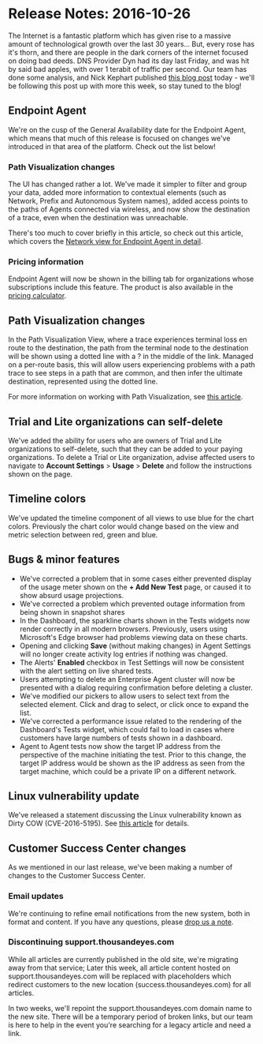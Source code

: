 # Release Notes: 2016-10-26

The Internet is a fantastic platform which has given rise to a massive amount of technological growth over the last 30 years... But, every rose has it's thorn, and there are people in the dark corners of the internet focused on doing bad deeds.  DNS Provider Dyn had its day last Friday, and was hit by said bad apples, with over 1 terabit of traffic per second.  Our team has done some analysis, and Nick Kephart published [this blog post](https://blog.thousandeyes.com/dyn-dns-ddos-attack/) today - we'll be following this post up with more this week, so stay tuned to the blog!

## Endpoint Agent

 We're on the cusp of the General Availability date for the Endpoint Agent, which means that much of this release is focused on changes we've introduced in that area of the platform.  Check out the list below!

### Path Visualization changes

 The UI has changed rather a lot.  We've made it simpler to filter and group your data, added more information to contextual elements \(such as Network, Prefix and Autonomous System names\), added access points to the paths of Agents connected via wireless, and now show the destination of a trace, even when the destination was unreachable.

There's too much to cover briefly in this article, so check out this article, which covers the [Network view for Endpoint Agent in detail](https://success.thousandeyes.com/PublicArticlePage?articleIdParam=kA0E0000000CmpTKAS).

### Pricing information 

 Endpoint Agent will now be shown in the billing tab for organizations whose subscriptions include this feature.  The product is also available in the [pricing calculator](https://app.thousandeyes.com/calculator).

## Path Visualization changes

In the Path Visualization View, where a trace experiences terminal loss en route to the destination, the path from the terminal node to the destination will be shown using a dotted line with a ? in the middle of the link.  Managed on a per-route basis, this will allow users experiencing problems with a path trace to see steps in a path that are common, and then infer the ultimate destination, represented using the dotted line.

For more information on working with Path Visualization, see [this article](https://success.thousandeyes.com/PublicArticlePage?articleIdParam=kA0E0000000CmmiKAC).

## Trial and Lite organizations can self-delete

 We've added the ability for users who are owners of Trial and Lite organizations to self-delete, such that they can be added to your paying organizations.  To delete a Trial or Lite organization, advise affected users to navigate to **Account Settings** &gt; **Usage** &gt; **Delete** and follow the instructions shown on the page.

## Timeline colors

 We've updated the timeline component of all views to use blue for the chart colors.  Previously the chart color would change based on the view and metric selection between red, green and blue.

## Bugs & minor features

* We've corrected a problem that in some cases either prevented display of the usage meter shown on the **+ Add New Test** page, or caused it to show absurd usage projections.
* We've corrected a problem which prevented outage information from being shown in snapshot shares 
* In the Dashboard, the sparkline charts shown in the Tests widgets now render correctly in all modern browsers.  Previously, users using Microsoft's Edge browser had problems viewing data on these charts.
* Opening and clicking **Save** \(without making changes\) in Agent Settings will no longer create activity log entries if nothing was changed.
* The Alerts' **Enabled** checkbox in Test Settings will now be consistent with the alert setting on live shared tests.
* Users attempting to delete an Enterprise Agent cluster will now be presented with a dialog requiring confirmation before deleting a cluster.
* We've modified our pickers to allow users to select text from the selected element.  Click and drag to select, or click once to expand the list.
* We've corrected a performance issue related to the rendering of the Dashboard's Tests widget, which could fail to load in cases where customers have large numbers of tests shown in a dashboard.
* Agent to Agent tests now show the target IP address from the perspective of the machine initiating the test.  Prior to this change, the target IP address would be shown as the IP address as seen from the target machine, which could be a private IP on a different network.

## Linux vulnerability update

 We've released a statement discussing the Linux vulnerability known as Dirty COW \(CVE-2016-5195\).  See [this article](https://app.thousandeyes.com/sfdc/community/home?communityTabId=Knowledge%20Base&communityObjectId=kA044000000CnKlCAK) for details.

## Customer Success Center changes

 As we mentioned in our last release, we've been making a number of changes to the Customer Success Center.

### Email updates

 We're continuing to refine email notifications from the new system, both in format and content.  If you have any questions, please [drop us a note](mailto:support@thousandeyes.com?subject=email+updates).

### Discontinuing support.thousandeyes.com

 While all articles are currently published in the old site, we're migrating away from that service;  Later this week, all article content hosted on support.thousandeyes.com will be replaced with placeholders which redirect customers to the new location \(success.thousandeyes.com\) for all articles.  

In two weeks, we'll repoint the support.thousandeyes.com domain name to the new site.  There will be a temporary period of broken links, but our team is here to help in the event you're searching for a legacy article and need a link.


